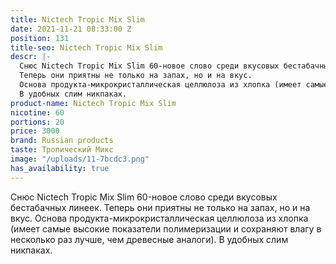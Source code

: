 ```yaml
---
title: Nictech Tropic Mix Slim
date: 2021-11-21 08:33:00 Z
position: 131
title-seo: Nictech Tropic Mix Slim
descr: |-
  Снюс Nictech Tropic Mix Slim 60-новое слово среди вкусовых бестабачных линеек.
  Теперь они приятны не только на запах, но и на вкус.
  Основа продукта-микрокристаллическая целлюлоза из хлопка (имеет самые высокие показатели полимеризации и сохраняют влагу в несколько раз лучше, чем древесные аналоги).
  В удобных слим никпаках.
product-name: Nictech Tropic Mix Slim
nicotine: 60
portions: 20
price: 3000
brand: Russian products
taste: Тропический Микс
image: "/uploads/11-7bcdc3.png"
has_availability: true
---
```


Снюс Nictech Tropic Mix Slim 60-новое слово среди вкусовых бестабачных линеек.
Теперь они приятны не только на запах, но и на вкус.
Основа продукта-микрокристаллическая целлюлоза из хлопка (имеет самые высокие показатели полимеризации и сохраняют влагу в несколько раз лучше, чем древесные аналоги).
В удобных слим никпаках.